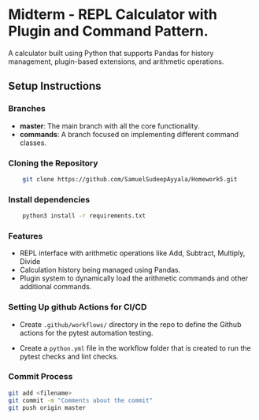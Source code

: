 # Midterm - REPL Calculator with Plugin and Command Pattern.

A calculator built using Python that supports Pandas for history management, plugin-based extensions, and arithmetic operations.

## Setup Instructions

### Branches

- **master**: The main branch with all the core functionality.
- **commands**: A branch focused on implementing different command classes.

### Cloning the Repository

```bash
    git clone https://github.com/SamuelSudeepAyyala/Homework5.git
```

### Install dependencies

```bash
    python3 install -r requirements.txt
```

### Features

- REPL interface with arithmetic operations like Add, Subtract, Multiply, Divide
- Calculation history being managed using Pandas.
- Plugin system to dynamically load the arithmetic commands and other additional commands.

### Setting Up github Actions for CI/CD 

- Create ```.github/workflows/``` directory in the repo to define the Github actions for the pytest automation testing.

- Create a ```python.yml``` file in the workflow folder that is created to run the pytest checks and lint checks.

### Commit Process

```bash
git add <filename>
git commit -m "Comments about the commit"
git push origin master
```




